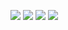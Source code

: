 ![](https://imgur.com/lXtrmyq.gif)
![](https://imgur.com/NABK9nh.gif)
![](https://imgur.com/MhgtCek.gif)
![](https://imgur.com/V9aCT4o.png)